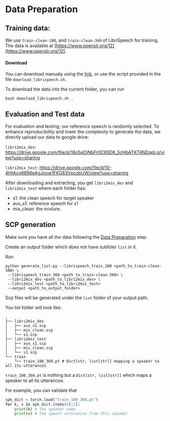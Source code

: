 # Data Preparation

## Training data:
We use `train-clean-100`, and `train-clean-360` of LibriSpeech for training. The data is available at [https://www.openslr.org/12](https://www.openslr.org/12). 

#### Download
You can download manualy using the [link](https://www.openslr.org/12), or use the script 
provided in the file `download_librispeech.sh`.

To download the data into the current folder, you can run
```
bash download_librispeech.sh .
```

## Evaluation and Test data

For evaluation and testing, our reference speech is randomly selected. 
To enhance reproducibility and lower the complexity to generate the data, we directly upload
our data to google drive:

`libri2mix_dev`: https://drive.google.com/file/d/18o5qOiNbFr0C85DK_5cHbATKT4NDqpLg/view?usp=sharing


`libri2mix_test`: https://drive.google.com/file/d/10-4HtAcn6896eAgJovw1FKG83VpczbUW/view?usp=sharing

After downloading and extracting, you get `libri2mix_dev` and `libri2mix_test` where each 
folder has:
- s1: the clean speech for target speaker
- aux_s1: reference speech for s1
- mix_clean: the mixture. 

## SCP generation

Make sure you have all the data following the [Data Preparation](#data-preparation) step. 

Create an output folder which does not have subfoler `list` in it.

Run
```
python generate_list.py --librispeech_train_100 <path_to_train-clean-100> \
 --librispeech_train_360 <path_to_train-clean-360> \
 --libri2mix_dev <path_to_libri2mix_dev> \
 --libri2mix_test <path_to_libri2mix_test>
 --output <path_to_output_folder>
```

Scp files will be generated under the `list` folder of your output path.

You list folder will look like:
```
.
├── libri2mix_dev
│   ├── aux_s1.scp 
│   ├── mix_clean.scp
│   └── s1.scp
├── libri2mix_test
│   ├── aux_s1.scp
│   ├── mix_clean.scp
│   └── s1.scp
└── train
    └── train_100_360.pt # Dict[str, list[str]] mapping a speaker to all its utterances
```

`train_100_360.pt` is nothing but a `Dict[str, list[str]]` which maps a 
speaker to all its utterances. 

For example, you can validate that
```python
spk_dict = torch.load("train_100_360.pt")
for k, v in spk_dict.items()[:1]:
    print(k) # the speaker name
    print(v) # the speech utterances from this speaker
```